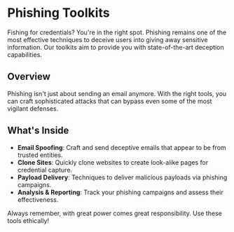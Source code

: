 # Phishing Toolkits

Fishing for credentials? You're in the right spot. Phishing remains one of the most effective techniques to deceive users into giving away sensitive information. Our toolkits aim to provide you with state-of-the-art deception capabilities.

## Overview

Phishing isn't just about sending an email anymore. With the right tools, you can craft sophisticated attacks that can bypass even some of the most vigilant defenses.

## What's Inside

- **Email Spoofing**: Craft and send deceptive emails that appear to be from trusted entities.
- **Clone Sites**: Quickly clone websites to create look-alike pages for credential capture.
- **Payload Delivery**: Techniques to deliver malicious payloads via phishing campaigns.
- **Analysis & Reporting**: Track your phishing campaigns and assess their effectiveness.

Always remember, with great power comes great responsibility. Use these tools ethically!

